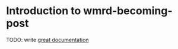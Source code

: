 # Introduction to wmrd-becoming-post

TODO: write [great documentation](http://jacobian.org/writing/great-documentation/what-to-write/)

